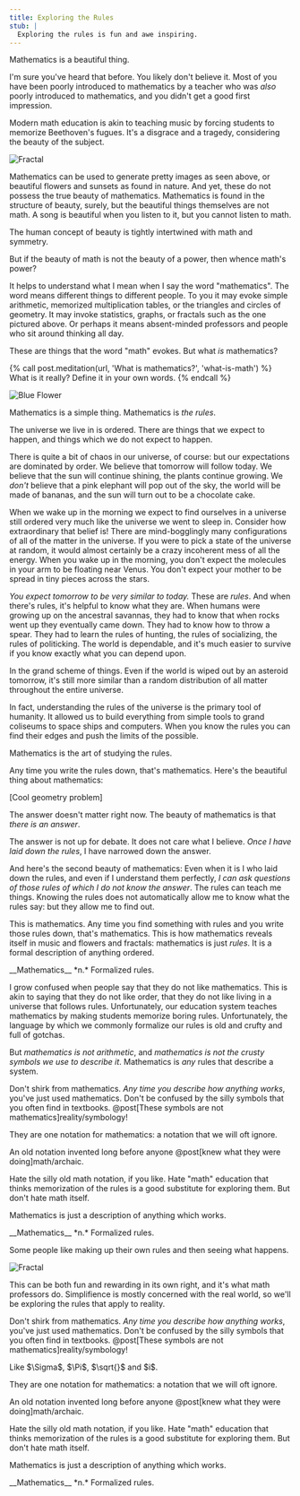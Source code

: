 ```yaml
---
title: Exploring the Rules
stub: |
  Exploring the rules is fun and awe inspiring.
---
```

Mathematics is a beautiful thing.

I'm sure you've heard that before. You likely don't believe it. Most of you have been poorly introduced to mathematics by a teacher who was *also* poorly introduced to mathematics, and you didn't get a good first impression.

Modern math education is akin to teaching music by forcing students to memorize Beethoven's fugues. It's a disgrace and a tragedy, considering the beauty of the subject.

![Fractal](/images/julia.png)

Mathematics can be used to generate pretty images as seen above, or beautiful <span class="info" markdown="inline">flowers and sunsets</span> as found in nature. And yet, these do not possess the true beauty of mathematics. Mathematics is found in the structure of beauty, surely, but the beautiful things themselves are not math. A song is beautiful when you listen to it, but you cannot listen to math.

<aside class="info" markdown="block">
The human concept of beauty is tightly intertwined with math and symmetry.
</aside>

But if the beauty of math is not the beauty of a power, then whence math's power?

It helps to understand what I mean when I say the word "mathematics". The word means different things to different people. To you it may evoke simple arithmetic, memorized multiplication tables, or the triangles and circles of geometry. It may invoke statistics, graphs, or fractals such as the one pictured above. Or perhaps it means absent-minded professors and people who sit around thinking all day.

These are things that the word "math" evokes. But what *is* mathematics?

{% call post.meditation(url, 'What is mathematics?', 'what-is-math') %}
What is it really? Define it in your own words.
{% endcall %}

![Blue Flower](/images/blue-flower.jpg)

Mathematics is a simple thing. Mathematics is *the rules*.

The universe we live in is ordered. There are things that we expect to happen, and things which we do not expect to happen.

There is quite a bit of chaos in our universe, of course: but our expectations are dominated by order. We believe that tomorrow will follow today. We believe that the sun will continue shining, the plants continue growing. We *don't* believe that a pink elephant will pop out of the sky, the world will be made of bananas, and the sun will turn out to be a chocolate cake.

When we wake up in the morning we expect to find ourselves in a universe still ordered very much like the universe we went to sleep in. Consider how extraordinary that belief is! There are mind-bogglingly many configurations of all of the matter in the universe. If you were to pick a state of the universe at random, it would almost certainly be a crazy incoherent mess of all the energy. When you wake up in the morning, you don't expect the molecules in your arm to be floating near Venus. You don't expect your mother to be spread in tiny pieces across the stars.

*You expect tomorrow to be <span class="info" markdown="inline">very similar</span> to today.* These are *rules*. And when there's rules, it's helpful to know what they are. When humans were growing up on the ancestral savannas, they had to know that when rocks went up they eventually came down. They had to know how to throw a spear. They had to learn the rules of hunting, the rules of socializing, the rules of politicking. The world is dependable, and it's much easier to survive if you know exactly what you can depend upon.

<aside class="info" markdown="block">
In the grand scheme of things. Even if the world is wiped out by an asteroid tomorrow, it's still more similar than a random distribution of all matter throughout the entire universe.
</aside>

In fact, understanding the rules of the universe is the primary tool of humanity. It allowed us to build everything from simple tools to grand coliseums to space ships and computers. When you know the rules you can find their edges and push the limits of the possible.

Mathematics is the art of studying the rules.

Any time you write the rules down, that's mathematics. Here's the beautiful thing about mathematics:

[Cool geometry problem]

The answer doesn't matter right now. The beauty of mathematics is that *there is an answer*.

The answer is not up for debate. It does not care what I believe. *Once I have laid down the rules*, I have narrowed down the answer.

And here's the second beauty of mathematics: Even when it is I who laid down the rules, and even if I understand them perfectly, *I can ask questions of those rules of which I do not know the answer*. The rules can teach me things. Knowing the rules does not automatically allow me to know what the rules say: but they allow me to find out.

This is <span class="define" markdown="inline">mathematics</span>. Any time you find something with rules and you write those rules down, that's mathematics. This is how mathematics reveals itself in music and flowers and fractals: mathematics is just *rules*. It is a formal description of anything ordered.

<aside class="define" markdown="block">
__Mathematics__ *n.* Formalized rules.
</aside>

I grow confused when people say that they do not like mathematics. This is akin to saying that they do not like order, that they do not like living in a universe that follows rules. Unfortunately, our education system teaches mathematics by making students memorize boring rules. Unfortunately, the language by which we commonly formalize our rules is old and crufty and full of gotchas.

But *mathematics is not arithmetic*, and *mathematics is not the crusty symbols we use to describe it*. Mathematics is *any* rules that describe a system.





Don't shirk from mathematics. *Any time you describe how anything works*, you've just used mathematics. Don't be confused by the <span class="info" markdown="inline">silly symbols</span> that you often find in textbooks. @post[These symbols are not mathematics]reality/symbology!

They are <span class="info" markdown="inline">one notation</span> for mathematics: a notation that we will oft ignore.

<aside class="info" markdown="block">
An old notation invented long before anyone @post[knew what they were doing]math/archaic.
</aside>

Hate the silly old math notation, if you like. Hate "math" education that thinks memorization of the rules is a good substitute for exploring them. But don't hate math itself.

<span class="define" markdown="inline">Mathematics</span> is just a description of anything which works.

<aside class="define" markdown="block">
__Mathematics__ *n.* Formalized rules.
</aside>






Some people like making up their own rules and then seeing what happens.

![Fractal](/images/julia.png)

This can be both fun and rewarding in its own right, and it's what math professors do. Simplifience is mostly concerned with the real world, so we'll be exploring the rules that apply to reality.

Don't shirk from mathematics. *Any time you describe how anything works*, you've just used mathematics. Don't be confused by the <span class="info" markdown="inline">silly symbols</span> that you often find in textbooks. @post[These symbols are not mathematics]reality/symbology!

<aside class="info" markdown="block">
Like $\Sigma$, $\Pi$, $\sqrt{}$ and $i$.
</aside>

They are <span class="info" markdown="inline">one notation</span> for mathematics: a notation that we will oft ignore.

<aside class="info" markdown="block">
An old notation invented long before anyone @post[knew what they were doing]math/archaic.
</aside>

Hate the silly old math notation, if you like. Hate "math" education that thinks memorization of the rules is a good substitute for exploring them. But don't hate math itself.

<span class="define" markdown="inline">Mathematics</span> is just a description of anything which works.

<aside class="define" markdown="block">
__Mathematics__ *n.* Formalized rules.
</aside>
